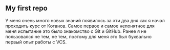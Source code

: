 ## My first repo

У меня очень много новых знаний появилось за эти два дня как я начал проходить курс от Котанов. Самое первое и самое непонятное для меня испытание это было знакомство c Git и GitHub. Ранее я не пользовался не тем, не тем, поэтому для меня это был буквально первый опыт работы с VCS.
